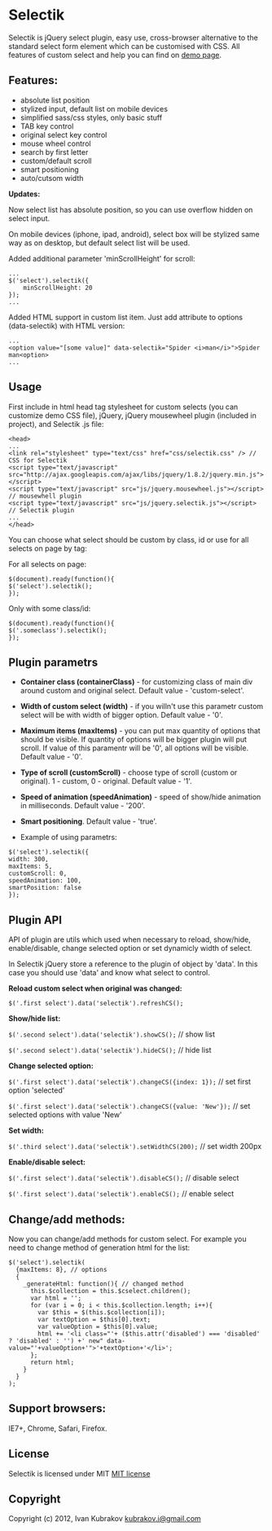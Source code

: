 Selectik
========
Selectik  is jQuery select plugin, easy use, cross-browser alternative to the standard select form element which can be customised with CSS.
All features of custom select and help you can find on <a href="http://brankub.github.com/selectik">demo page</a>.

Features:
---------
* absolute list position
* stylized input, default list on mobile devices
* simplified sass/css styles, only basic stuff
* TAB key control
* original select key control
* mouse wheel control
* search by first letter
* custom/default scroll
* smart positioning
* auto/cutsom width

**Updates:**

Now select list has absolute position, so you can use overflow hidden on select input.

On mobile devices (iphone, ipad, android), select box will be stylized same way as on desktop, but default select list will be used.

Added additional parameter 'minScrollHeight' for scroll:

```
...
$('select').selectik({
	minScrollHeight: 20
});
...
```

Added HTML support in custom list item. Just add attribute to options (data-selectik) with HTML version:

```
...
<option value="[some value]" data-selectik="Spider <i>man</i>">Spider man<option>
...
```

Usage
-----
First include in html head tag stylesheet for custom selects (you can customize demo CSS file), jQuery, jQuery mousewheel plugin (included in project), and Selectik .js file:

```
<head>
...
<link rel="stylesheet" type="text/css" href="css/selectik.css" /> // CSS for Selectik
<script type="text/javascript" src="http://ajax.googleapis.com/ajax/libs/jquery/1.8.2/jquery.min.js"></script>
<script type="text/javascript" src="js/jquery.mousewheel.js"></script> // mousewhell plugin
<script type="text/javascript" src="js/jquery.selectik.js"></script> // Selectik plugin
...
</head>
```

You can choose what select should be custom by class, id or use for all selects on page by tag:

For all selects on page:
```
$(document).ready(function(){
$('select').selectik();
});
```

Only with some class/id:
```
$(document).ready(function(){
$('.someclass').selectik();
});
```

Plugin parametrs
----------------

+ **Container class (containerClass)** - for customizing class of main div around custom and original select. Default value - 'custom-select'.

+ **Width of custom select (width)** - if you willn't use this parametr custom select will be with width of bigger option. Default value - '0'.

+ **Maximum items (maxItems)** - you can put max quantity of options that should be visible. If quantity of options will be bigger plugin will put scroll. If value of this paramentr will be '0', all options will be visible. Default value - '0'.

+ **Type of scroll (customScroll)** - choose type of scroll (custom or original). 1 - custom, 0 - original. Default value - '1'.

+ **Speed of animation (speedAnimation)** - speed of show/hide animation in milliseconds. Default value - '200'.

+ **Smart positioning**. Default value - 'true'.

- Example of using parametrs:
```
$('select').selectik({
width: 300,
maxItems: 5,
customScroll: 0,
speedAnimation: 100,
smartPosition: false
});
```

Plugin API
----------

API of plugin are utils which used when necessary to reload, show/hide, enable/disable, change selected option or set dynamicly width of select.

In Selectik jQuery store a reference to the plugin of object by 'data'. In this case you should use 'data' and know what select to control.

**Reload custom select when original was changed:**

`$('.first select').data('selectik').refreshCS();`

**Show/hide list:**

`$('.second select').data('selectik').showCS();` // show list

`$('.second select').data('selectik').hideCS();` // hide list

**Change selected option:**

`$('.first select').data('selectik').changeCS({index: 1});` // set first option 'selected'

`$('.first select').data('selectik').changeCS({value: 'New'});` // set selected options with value 'New'

**Set width:**

`$('.third select').data('selectik').setWidthCS(200);` // set width 200px

**Enable/disable select:**

`$('.first select').data('selectik').disableCS();` // disable select

`$('.first select').data('selectik').enableCS();` // enable select


Change/add methods:
-----------------
Now you can change/add methods for custom select. For example you need to change method of generation html for the list:
```
$('select').selectik(
  {maxItems: 8}, // options
  {
    _generateHtml: function(){ // changed method
      this.$collection = this.$cselect.children();
      var html = '';
      for (var i = 0; i < this.$collection.length; i++){
        var $this = $(this.$collection[i]);
        var textOption = $this[0].text;
        var valueOption = $this[0].value;
        html += '<li class="'+ ($this.attr('disabled') === 'disabled' ? 'disabled' : '') +' new" data-value="'+valueOption+'">'+textOption+'</li>';
      };
      return html;
    }
  }
);
```

Support browsers:
-----------------
IE7+, Chrome, Safari, Firefox.

License
-------

Selectik is licensed under MIT <a href="http://www.opensource.org/licenses/MIT">MIT license</a>

Copyright
---------

Copyright (c) 2012, Ivan Kubrakov <a href="mailto:kubrakov.i@gmail.com">kubrakov.i@gmail.com</a>

